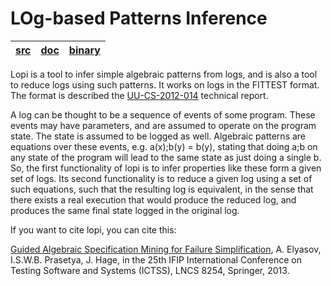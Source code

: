 # LOg-based Patterns Inference #

| [src](https://googledrive.com/host/0B1lIbYI9LkEJTVZhWkNPY1FTQUk/source/lopi_source.7z) | [doc](https://googledrive.com/host/0B1lIbYI9LkEJTVZhWkNPY1FTQUk/docs/index.html) | [binary](https://googledrive.com/host/0B1lIbYI9LkEJTVZhWkNPY1FTQUk/binaries) |
|:---------------------------------------------------------------------------------------|:---------------------------------------------------------------------------------|:-----------------------------------------------------------------------------|

Lopi is a tool to infer simple algebraic patterns from logs, and is also a tool to reduce logs using such patterns. It works on logs in the FITTEST format. The format is described the [UU-CS-2012-014](http://www.cs.uu.nl/research/techreps/repo/CS-2012/2012-014.pdf) technical report.

A log can be thought to be a sequence of events of some program. These events may have parameters, and are assumed to operate on the program state. The state is assumed to be logged as well. Algebraic patterns are equations over these events, e.g. a(x);b(y) = b(y), stating that doing a;b on any state of the program will lead to the same state as just doing a single b. So, the first functionality of lopi is to infer properties like these form a given set of logs. Its second functionality is to reduce a given log using a set of such equations, such that the resulting log is equivalent, in the sense that there exists a real execution that would produce the reduced log, and produces the same final state logged in the original log.

If you want to cite lopi, you can cite this:

[Guided Algebraic Specification Mining for Failure Simplification](http://dx.doi.org/10.1007/978-3-642-41707-8_15), A. Elyasov, I.S.W.B. Prasetya, J. Hage, in the 25th IFIP International Conference on Testing Software and Systems (ICTSS), LNCS 8254, Springer, 2013.